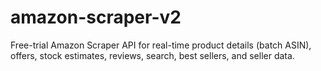 # amazon-scraper-v2
Free-trial Amazon Scraper API for real-time product details (batch ASIN), offers, stock estimates, reviews, search, best sellers, and seller data.
